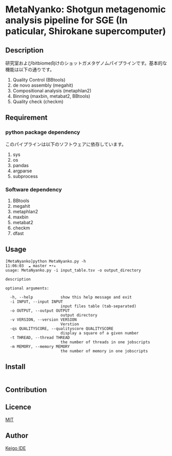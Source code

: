 MetaNyanko: Shotgun metagenomic analysis pipeline for SGE (In paticular, Shirokane supercomputer)
====

## Description
研究室およびbitbiome向けのショットガメタゲノムパイプラインです。基本的な機能は以下の通りです。

1. Quality Control (BBtools)
2. de novo assembly (megahit)
3. Compositional analysis (metaphlan2)
4. Binning (maxbin, metabat2, BBtools)
5. Quality check (checkm)

## Requirement
### python package dependency
このパイプラインは以下のソフトウェアに依存しています。

1. sys
2. os
3. pandas
4. argparse
5. subprocess

### Software dependency
1. BBtools
2. megahit
3. metaphlan2
4. maxbin
5. metabat2
6. checkm
7. dfast

## Usage

```
[MetaNyanko]python MetaNyanko.py -h                                                                                    11:06:03  ☁ master ☂⚡✭
usage: MetaNyanko.py -i input_table.tsv -o output_directory

description

optional arguments:

  -h, --help            show this help message and exit
  -i INPUT, --input INPUT
                        input files table (tab-separated)
  -o OUTPUT, --output OUTPUT
                        output directory
  -v VERSION, --version VERSION
                        Verstion
  -qs QUALITYSCORE, --qualityscore QUALITYSCORE
                        display a square of a given number
  -t THREAD, --thread THREAD
                        the number of threads in one jobscripts
  -m MEMORY, --memory MEMORY
                        the number of memory in one jobscripts
```

## Install

```

```

## Contribution

## Licence

[MIT](https://github.com/tcnksm/tool/blob/master/LICENCE)

## Author

[Keigo IDE](https://github.com/xvtyzn)
